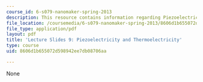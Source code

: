 ```yaml
---
course_id: 6-s079-nanomaker-spring-2013
description: This resource contains information regarding Piezoelectricity and Thermoelectricity.
file_location: /coursemedia/6-s079-nanomaker-spring-2013/8606d1b655072d598942ee7db08706aa_MIT6_S079S13_slides09.pdf
file_type: application/pdf
layout: pdf
title: 'Lecture Slides 9: Piezoelectricity and Thermoelectricity'
type: course
uid: 8606d1b655072d598942ee7db08706aa

---
```

None